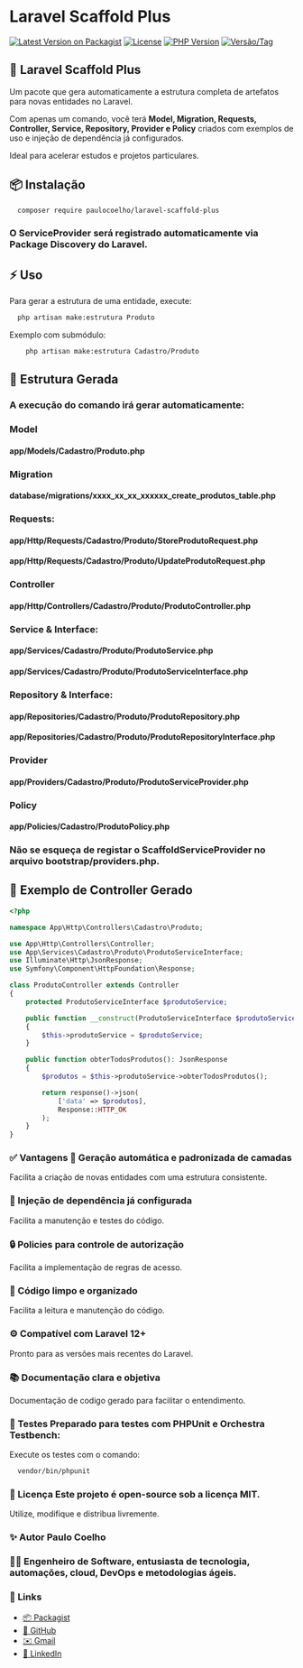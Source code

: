 # Laravel Scaffold Plus

[![Latest Version on Packagist](https://img.shields.io/packagist/v/paulocoelho/laravel-scaffold-plus.svg?style=flat-square)](https://packagist.org/packages/paulocoelho/laravel-scaffold-plus)
[![License](https://img.shields.io/github/license/paulocoelho/laravel-scaffold-plus.svg?style=flat-square)](LICENSE)
[![PHP Version](https://img.shields.io/packagist/php-v/paulocoelho/laravel-scaffold-plus.svg?style=flat-square)](https://packagist.org/packages/paulocoelho/laravel-scaffold-plus)
[![Versão/Tag](https://img.shields.io/github/v/tag/paulocoelho/laravel-scaffold-plus?style=flat-square)](https://github.com/paulocoelho/laravel-scaffold-plus/tags)

## 🚀 Laravel Scaffold Plus

Um pacote que gera automaticamente a estrutura completa de artefatos para novas entidades no Laravel.

Com apenas um comando, você terá **Model, Migration, Requests, Controller, Service, Repository, Provider e Policy**
criados com exemplos de uso e injeção de dependência já configurados.

Ideal para acelerar estudos e projetos particulares.

## 📦 Instalação

```bash
  composer require paulocoelho/laravel-scaffold-plus
```

### O ServiceProvider será registrado automaticamente via Package Discovery do Laravel.

## ⚡ Uso

Para gerar a estrutura de uma entidade, execute:

```bash
  php artisan make:estrutura Produto
```

Exemplo com submódulo:

```bash
    php artisan make:estrutura Cadastro/Produto
```

## 🧱 Estrutura Gerada

### A execução do comando irá gerar automaticamente:

### Model

#### app/Models/Cadastro/Produto.php

### Migration

#### database/migrations/xxxx_xx_xx_xxxxxx_create_produtos_table.php

### Requests:

#### app/Http/Requests/Cadastro/Produto/StoreProdutoRequest.php

#### app/Http/Requests/Cadastro/Produto/UpdateProdutoRequest.php

### Controller

#### app/Http/Controllers/Cadastro/Produto/ProdutoController.php

### Service & Interface:

#### app/Services/Cadastro/Produto/ProdutoService.php

#### app/Services/Cadastro/Produto/ProdutoServiceInterface.php

### Repository & Interface:

#### app/Repositories/Cadastro/Produto/ProdutoRepository.php

#### app/Repositories/Cadastro/Produto/ProdutoRepositoryInterface.php

### Provider

#### app/Providers/Cadastro/Produto/ProdutoServiceProvider.php

### Policy

#### app/Policies/Cadastro/ProdutoPolicy.php

### Não se esqueça de registar o ScaffoldServiceProvider no arquivo bootstrap/providers.php.

## 📂 Exemplo de Controller Gerado

```php
<?php

namespace App\Http\Controllers\Cadastro\Produto;

use App\Http\Controllers\Controller;
use App\Services\Cadastro\Produto\ProdutoServiceInterface;
use Illuminate\Http\JsonResponse;
use Symfony\Component\HttpFoundation\Response;

class ProdutoController extends Controller
{
    protected ProdutoServiceInterface $produtoService;

    public function __construct(ProdutoServiceInterface $produtoService)
    {
        $this->produtoService = $produtoService;
    }

    public function obterTodosProdutos(): JsonResponse
    {
        $produtos = $this->produtoService->obterTodosProdutos();

        return response()->json(
            ['data' => $produtos],
            Response::HTTP_OK
        );
    }
}
```

### ✅ Vantagens 🚀 Geração automática e padronizada de camadas

Facilita a criação de novas entidades com uma estrutura consistente.

### 🔄 Injeção de dependência já configurada

Facilita a manutenção e testes do código.

### 🔒 Policies para controle de autorização

Facilita a implementação de regras de acesso.

### 🧹 Código limpo e organizado

Facilita a leitura e manutenção do código.

### ⚙️ Compatível com Laravel 12+

Pronto para as versões mais recentes do Laravel.

### 📚 Documentação clara e objetiva

Documentação de codigo gerado para facilitar o entendimento.

### 🧪 Testes Preparado para testes com PHPUnit e Orchestra Testbench:

Execute os testes com o comando:

```bash 
  vendor/bin/phpunit
```

### 📜 Licença Este projeto é open-source sob a licença MIT.

Utilize, modifique e distribua livremente.

### ✨ Autor Paulo Coelho

### 👨‍💻 Engenheiro de Software, entusiasta de tecnologia, automações, cloud, DevOps e metodologias ágeis.

### 🔗 Links

- [📦 Packagist](https://packagist.org/packages/paulocoelho/laravel-scaffold-plus)
- [🐙 GitHub](https://github.com/dev-paulocoelho-admin/laravel-scaffold-plus)
- [✉️ Gmail](mailto:paulomedinabr01@gmail.com)
- [💼 LinkedIn](https://www.linkedin.com/in/paulohcoelho/)